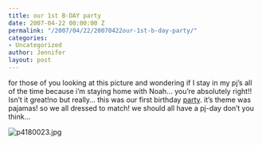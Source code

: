 ```yaml
---
title: our 1st B-DAY party
date: 2007-04-22 00:00:00 Z
permalink: "/2007/04/22/20070422our-1st-b-day-party/"
categories:
- Uncategorized
author: Jennifer
layout: post
---
```


for those of you looking at this picture and wondering if I stay in my pj&#8217;s all of the time because i&#8217;m staying home with Noah&#8230; you&#8217;re absolutely right!! Isn&#8217;t it great!no but really&#8230; this was our first birthday [party](http://www.flickr.com/photos/jenniferandJennifers_photos/sets/72157600122497240/ "party"). it&#8217;s theme was pajamas! so we all dressed to match! we should all have a pj-day don&#8217;t you think&#8230;

<img id="image163" alt="p4180023.jpg" src="http://static.squarespace.com/static/50db6bb3e4b015296cd43789/50dfa5b1e4b0dc6320e0b5ea/50dfa5b1e4b0dc6320e0b67f/1177222831000/?format=original" />
